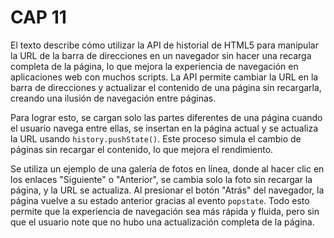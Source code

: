 # CAP 11 
El texto describe cómo utilizar la API de historial de HTML5 para manipular la URL de la barra de direcciones en un navegador sin hacer una recarga completa de la página, lo que mejora la experiencia de navegación en aplicaciones web con muchos scripts. La API permite cambiar la URL en la barra de direcciones y actualizar el contenido de una página sin recargarla, creando una ilusión de navegación entre páginas. 

Para lograr esto, se cargan solo las partes diferentes de una página cuando el usuario navega entre ellas, se insertan en la página actual y se actualiza la URL usando `history.pushState()`. Este proceso simula el cambio de páginas sin recargar el contenido, lo que mejora el rendimiento.

Se utiliza un ejemplo de una galería de fotos en línea, donde al hacer clic en los enlaces "Siguiente" o "Anterior", se cambia solo la foto sin recargar la página, y la URL se actualiza. Al presionar el botón "Atrás" del navegador, la página vuelve a su estado anterior gracias al evento `popstate`. Todo esto permite que la experiencia de navegación sea más rápida y fluida, pero sin que el usuario note que no hubo una actualización completa de la página.
